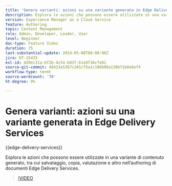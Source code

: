 ```yaml
---
title: 'Genera varianti: azioni su una variante generata in Edge Delivery Services'
description: Esplora le azioni che possono essere utilizzate in una variante di contenuto generato, tra cui salvataggio, copia, valutazione e altro nell’authoring di documenti Edge Delivery Services.
version: Experience Manager as a Cloud Service
feature: Authoring
topic: Content Management
role: Admin, Developer, Leader, User
level: Beginner
doc-type: Feature Video
duration: 75
last-substantial-update: 2024-05-08T00:00:00Z
jira: KT-15433
exl-id: d20ec31a-bf2b-4c54-b03f-b1e9f36cfe81
source-git-commit: 48433a5367c281cf5a1c106b08a1306f1b0e8ef4
workflow-type: tm+mt
source-wordcount: '70'
ht-degree: 0%

---
```


# Genera varianti: azioni su una variante generata in Edge Delivery Services

{{edge-delivery-services}}

Esplora le azioni che possono essere utilizzate in una variante di contenuto generato, tra cui salvataggio, copia, valutazione e altro nell’authoring di documenti Edge Delivery Services.

>[!VIDEO](https://video.tv.adobe.com/v/3437296/?learn=on&captions=ita)
